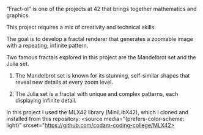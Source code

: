 "Fract-ol" is one of the projects at 42 that brings together mathematics and graphics.

This project requires a mix of creativity and technical skills.

The goal is to develop a fractal renderer that generates a zoomable image with a repeating, infinite pattern. 

Two famous fractals explored in this project are the Mandelbrot set and the Julia set.

1. The Mandelbrot set is known for its stunning, self-similar shapes that reveal new details at every zoom level. 

2. The Julia set is a fractal with unique and complex patterns, each displaying infinite detail.

In this project I used the MLX42 library (MiniLibX42), which I cloned and installed from this repository: 
 <source media="(prefers-color-scheme: light)" srcset="https://github.com/codam-coding-college/MLX42>
 
 
